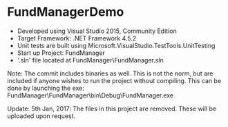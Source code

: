 # FundManagerDemo

- Developed using Visual Studio 2015, Community Edition
- Target Framework: .NET Framework 4.5.2
- Unit tests are built using Microsoft.VisualStudio.TestTools.UnitTesting
- Start up Project: FundManager
- '.sln' file located at FundManager\FundManager.sln

Note: The commit includes binaries as well. This is not the norm, but are included if anyone wishes to run the project without compiling.
This can be done by launching the exe: FundManager\FundManager\bin\Debug\FundManager.exe

Update: 5th Jan, 2017: The files in this project are removed. These will be uploaded upon request.
